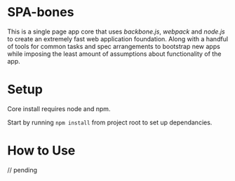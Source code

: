 # SPA-bones
This is a single page app core that uses *backbone.js*, *webpack* and *node.js* to create an extremely fast web application foundation. Along with a handful of tools for common tasks and spec arrangements to bootstrap new apps while imposing the least amount of assumptions about functionality of the app.

# Setup
Core install requires node and npm.

Start by running `npm install` from project root to set up dependancies.

# How to Use

// pending

